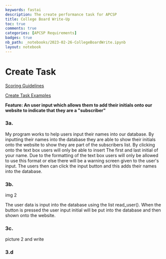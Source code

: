 ```yaml
---
keywords: fastai
description: The create performance task for APCSP
title: College Board Write-Up
toc: true
comments: true
categories: [APCSP Requirements]
badges: true
nb_path: _notebooks/2023-02-26-CollegeBoardWrite.ipynb
layout: notebook
---
```


<!--
#################################################
### THIS FILE WAS AUTOGENERATED! DO NOT EDIT! ###
#################################################
# file to edit: _notebooks/2023-02-26-CollegeBoardWrite.ipynb
-->

<div class="container" id="notebook-container">
        
<div class="cell border-box-sizing text_cell rendered"><div class="inner_cell">
<div class="text_cell_render border-box-sizing rendered_html">
<h1 id="Create-Task">Create Task<a class="anchor-link" href="#Create-Task"> </a></h1>
</div>
</div>
</div>
<div class="cell border-box-sizing text_cell rendered"><div class="inner_cell">
<div class="text_cell_render border-box-sizing rendered_html">
<p><a href="https://apcentral.collegeboard.org/media/pdf/ap-computer-science-principles-2021-pilot-scoring-guidelines.pdf">Scoring Guidelines</a></p>

</div>
</div>
</div>
<div class="cell border-box-sizing text_cell rendered"><div class="inner_cell">
<div class="text_cell_render border-box-sizing rendered_html">
<p><a href="https://apstudents.collegeboard.org/courses/ap-computer-science-principles/assessment/2021-create-performance-task-pilot-samples">Create Task Examples</a></p>

</div>
</div>
</div>
<div class="cell border-box-sizing text_cell rendered"><div class="inner_cell">
<div class="text_cell_render border-box-sizing rendered_html">
<p><strong>Feature: An user input which allows them to add their initials onto our website to indicate that they are a "subscriber"</strong></p>

</div>
</div>
</div>
<div class="cell border-box-sizing text_cell rendered"><div class="inner_cell">
<div class="text_cell_render border-box-sizing rendered_html">
<h3 id="3a.">3a.<a class="anchor-link" href="#3a."> </a></h3>
</div>
</div>
</div>
<div class="cell border-box-sizing text_cell rendered"><div class="inner_cell">
<div class="text_cell_render border-box-sizing rendered_html">
<p>My program works to help users input their names into our database. By inputting their names into the database they are able to show their initials onto the website to show they are part of the subscribers list. By clicking onto the text box users will only be able to insert The first and last initial of your name. Due to the formatting of the text box users will only be allowed to use this format or else there will be a warning screen given to the user's input. The users then can click the input button and this adds their names into the database.</p>

</div>
</div>
</div>
<div class="cell border-box-sizing text_cell rendered"><div class="inner_cell">
<div class="text_cell_render border-box-sizing rendered_html">
<h3 id="3b.">3b.<a class="anchor-link" href="#3b."> </a></h3>
</div>
</div>
</div>
<div class="cell border-box-sizing text_cell rendered"><div class="inner_cell">
<div class="text_cell_render border-box-sizing rendered_html">
<p>img 2</p>

</div>
</div>
</div>
<div class="cell border-box-sizing text_cell rendered"><div class="inner_cell">
<div class="text_cell_render border-box-sizing rendered_html">
<p>The user data is input into the database using the list read_user(). When the button is pressed the user input initial will be put into the database and then shown onto the website.</p>

</div>
</div>
</div>
<div class="cell border-box-sizing text_cell rendered"><div class="inner_cell">
<div class="text_cell_render border-box-sizing rendered_html">
<h3 id="3c.">3c.<a class="anchor-link" href="#3c."> </a></h3>
</div>
</div>
</div>
<div class="cell border-box-sizing text_cell rendered"><div class="inner_cell">
<div class="text_cell_render border-box-sizing rendered_html">
<p>picture 2 and write</p>

</div>
</div>
</div>
<div class="cell border-box-sizing text_cell rendered"><div class="inner_cell">
<div class="text_cell_render border-box-sizing rendered_html">
<h3 id="3.d">3.d<a class="anchor-link" href="#3.d"> </a></h3>
</div>
</div>
</div>
</div>
 

